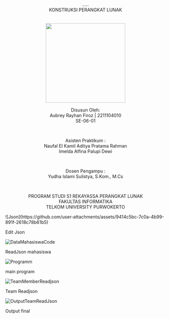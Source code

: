 <div align="center">
..... <br>
KONSTRUKSI PERANGKAT LUNAK <br>
<br>
<!-- MODUL I <br> -->
<!-- JUDUL -->
 <br>

<img src="https://lac.telkomuniversity.ac.id/wp-content/uploads/2021/01/cropped-1200px-Telkom_University_Logo.svg-270x270.png" width="250px">

<br>

Disusun Oleh: <br>
Aubrey Rayhan Firoz | 2211104010<br>
SE-06-01 <br>

<br>

Asisten Praktikum : <br>
Naufal El Kamil Aditya Pratama Rahman <br>
Imelda Alfina Palupi Dewi <br>

<br>

Dosen Pengampu : <br>
Yudha Islami Sulistya, S.Kom., M.Cs <br>

<br>

PROGRAM STUDI S1 REKAYASSA PERANGKAT LUNAK <br>
FAKULTAS INFORMATIKA <br> 
TELKOM UNIVERSITY PURWOKERTO <br>

</div>
![Json](https://github.com/user-attachments/assets/9414c5bc-7c0a-4b99-891f-2618c78b61b5)

Edit Json

![DataMahasiswaCode](https://github.com/user-attachments/assets/17bf06c4-9464-435e-8bc8-900d6decfb11)

ReadJson mahasiswa

![Programm](https://github.com/user-attachments/assets/751aa1f1-d51c-4c1e-97f5-f4152be71822)

main program

![TeamMemberReadjson](https://github.com/user-attachments/assets/2a852ba0-d922-41f2-9aa5-c09c2745d73d)

Team Readjson

![OutputTeamReadJson](https://github.com/user-attachments/assets/5cd75060-7ece-4db6-a6b5-a75bc301e0fc)

Output final







